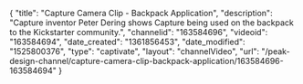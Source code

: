 {
    "title": "Capture Camera Clip - Backpack Application",
    "description": "Capture inventor Peter Dering shows Capture being used on the backpack to the Kickstarter community.",
    "channelid": "163584696",
    "videoid": "163584694",
    "date_created": "1361856453",
    "date_modified": "1525800376",
    "type": "captivate",
    "layout": "channelVideo",
    "url": "\/peak-design-channel\/capture-camera-clip-backpack-application\/163584696-163584694"
}